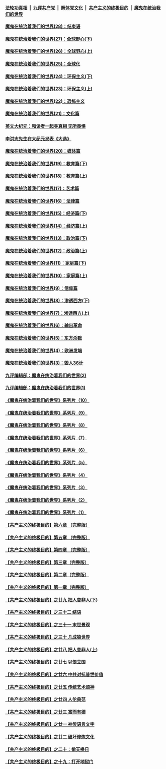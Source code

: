 

####  [法轮功真相](../../../../basic/blob/master/README.md?t=03231201) &nbsp;|&nbsp; [九评共产党](../../../../9ping.md/blob/master/README.md?t=03231201) &nbsp;|&nbsp; [解体党文化](../../../../jtdwh.md/blob/master/README.md?t=03231201)  &nbsp;|&nbsp; [共产主义的终极目的](../../../../gczydzjmd.md/blob/master/README.md?t=03231201) &nbsp;|&nbsp; [魔鬼在统治我们的世界](../../../../mgztzwmdsj.md/blob/master/README.md?t=03231201) 

#### [魔鬼在统治着我们的世界(28)：结束语](../pages/nsc422/n10936246.md?t=03231201) 

#### [魔鬼在统治着我们的世界(27)：全球野心(下)](../pages/nsc422/n10928319.md?t=03231201) 

#### [魔鬼在统治着我们的世界(26)：全球野心(上)](../pages/nsc422/n10900318.md?t=03231201) 

#### [魔鬼在统治着我们的世界(25)：全球化](../pages/nsc422/n10788205.md?t=03231201) 

#### [魔鬼在统治着我们的世界(24)：环保主义(下)](../pages/nsc422/n10695307.md?t=03231201) 

#### [魔鬼在统治着我们的世界(23)：环保主义(上)](../pages/nsc422/n10688613.md?t=03231201) 

#### [魔鬼在统治着我们的世界(22)：恐怖主义](../pages/nsc422/n10614727.md?t=03231201) 

#### [魔鬼在统治着我们的世界(21)：文化篇](../pages/nsc422/n10597706.md?t=03231201) 

#### [英文大纪元：和读者一起寻真相 无所畏惧](../pages/nsc422/n12542027.md?t=03231201) 

#### [李洪志先生在大纪元发表《大选》](../pages/nsc422/n12534746.md?t=03231201) 

#### [魔鬼在统治着我们的世界(20)：媒体篇](../pages/nsc422/n10586579.md?t=03231201) 

#### [魔鬼在统治着我们的世界(19)：教育篇(下)](../pages/nsc422/n10564808.md?t=03231201) 

#### [魔鬼在统治着我们的世界(18)：教育篇(上)](../pages/nsc422/n10526970.md?t=03231201) 

#### [魔鬼在统治着我们的世界(17)：艺术篇](../pages/nsc422/n10499093.md?t=03231201) 

#### [魔鬼在统治着我们的世界(16)：法律篇](../pages/nsc422/n10485969.md?t=03231201) 

#### [魔鬼在统治着我们的世界(15)：经济篇(下)](../pages/nsc422/n10469975.md?t=03231201) 

#### [魔鬼在统治着我们的世界(14)：经济篇(上)](../pages/nsc422/n10457370.md?t=03231201) 

#### [魔鬼在统治着我们的世界(13)：政治篇(下)](../pages/nsc422/n10448270.md?t=03231201) 

#### [魔鬼在统治着我们的世界(12)：政治篇(上)](../pages/nsc422/n10444576.md?t=03231201) 

#### [魔鬼在统治着我们的世界(11)：家庭篇(下)](../pages/nsc422/n10440961.md?t=03231201) 

#### [魔鬼在统治着我们的世界(10)：家庭篇(上)](../pages/nsc422/n10435448.md?t=03231201) 

#### [魔鬼在统治着我们的世界(9)：信仰篇](../pages/nsc422/n10432159.md?t=03231201) 

#### [魔鬼在统治着我们的世界(8)：渗透西方(下)](../pages/nsc422/n10429603.md?t=03231201) 

#### [魔鬼在统治着我们的世界(7)：渗透西方(上)](../pages/nsc422/n10426013.md?t=03231201) 

#### [魔鬼在统治着我们的世界(6)：输出革命](../pages/nsc422/n10421536.md?t=03231201) 

#### [魔鬼在统治着我们的世界(5)：东方杀戮](../pages/nsc422/n10417707.md?t=03231201) 

#### [魔鬼在统治着我们的世界(4)：欧洲发端](../pages/nsc422/n10414890.md?t=03231201) 

#### [魔鬼在统治着我们的世界(3)：毁人36计](../pages/nsc422/n10411583.md?t=03231201) 

#### [九评编辑部：魔鬼在统治着我们的世界(2)](../pages/nsc422/n10410036.md?t=03231201) 

#### [九评编辑部：魔鬼在统治着我们的世界(1)](../pages/nsc422/n10406825.md?t=03231201) 

#### [《魔鬼在统治着我们的世界》系列片（10）](../pages/nsc422/n12292670.md?t=03231201) 

#### [《魔鬼在统治着我们的世界》系列片（9）](../pages/nsc422/n12290859.md?t=03231201) 

#### [《魔鬼在统治着我们的世界》系列片（8）](../pages/nsc422/n12287445.md?t=03231201) 

#### [《魔鬼在统治着我们的世界》系列片（7）](../pages/nsc422/n12283425.md?t=03231201) 

#### [《魔鬼在统治着我们的世界》系列片（6）](../pages/nsc422/n12282314.md?t=03231201) 

#### [《魔鬼在统治着我们的世界》系列片（5）](../pages/nsc422/n12281419.md?t=03231201) 

#### [《魔鬼在统治着我们的世界》系列片（4）](../pages/nsc422/n12274024.md?t=03231201) 

#### [《魔鬼在统治着我们的世界》系列片（3）](../pages/nsc422/n12271322.md?t=03231201) 

#### [《魔鬼在统治着我们的世界》系列片（2）](../pages/nsc422/n12269049.md?t=03231201) 

#### [《魔鬼在统治着我们的世界》系列片（1）](../pages/nsc422/n12267575.md?t=03231201) 

#### [【共产主义的终极目的】第六章 （完整版）](../pages/nsc422/n11428913.md?t=03231201) 

#### [【共产主义的终极目的】第五章 （完整版）](../pages/nsc422/n11428912.md?t=03231201) 

#### [【共产主义的终极目的】第四章 （完整版）](../pages/nsc422/n11428907.md?t=03231201) 

#### [【共产主义的终极目的】第三章（完整版）](../pages/nsc422/n11428848.md?t=03231201) 

#### [【共产主义的终极目的】第二章（完整版）](../pages/nsc422/n11428831.md?t=03231201) 

#### [【共产主义的终极目的】第一章（完整版）](../pages/nsc422/n11417651.md?t=03231201) 

#### [【共产主义的终极目的】之廿九 把人变非人(下)](../pages/nsc422/n11344140.md?t=03231201) 

#### [【共产主义的终极目的】之三十二 结语](../pages/nsc422/n11360535.md?t=03231201) 

#### [【共产主义的终极目的】之三十一 末世景观](../pages/nsc422/n11351129.md?t=03231201) 

#### [【共产主义的终极目的】之三十 几成狼世界](../pages/nsc422/n11348280.md?t=03231201) 

#### [【共产主义的终极目的】之廿八 把人变非人(上)](../pages/nsc422/n11340492.md?t=03231201) 

#### [【共产主义的终极目的】之廿七 以恨立国](../pages/nsc422/n11336944.md?t=03231201) 

#### [【共产主义的终极目的】之廿六 中共对抗普世价值](../pages/nsc422/n11324785.md?t=03231201) 

#### [【共产主义的终极目的】之廿五 传统艺术颂神](../pages/nsc422/n11296396.md?t=03231201) 

#### [【共产主义的终极目的】之廿四 人伦典范](../pages/nsc422/n11296397.md?t=03231201) 

#### [【共产主义的终极目的】之廿三 富而有德](../pages/nsc422/n11283598.md?t=03231201) 

#### [【共产主义的终极目的】之廿一 神传语言文字](../pages/nsc422/n11263265.md?t=03231201) 

#### [【共产主义的终极目的】之廿二 破坏修炼文化](../pages/nsc422/n11245728.md?t=03231201) 

#### [【共产主义的终极目的】之二十：偷天换日](../pages/nsc422/n11238846.md?t=03231201) 

#### [【共产主义的终极目的】之十九：打开地狱门](../pages/nsc422/n11206376.md?t=03231201) 

